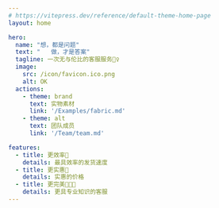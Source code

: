 ```yaml
---
# https://vitepress.dev/reference/default-theme-home-page
layout: home

hero:
  name: "想，都是问题"
  text: "   做，才是答案"
  tagline: 一次无与伦比的客服服务💁‍♀️
  image:
    src: /icon/favicon.ico.png
    alt: OK
  actions:
    - theme: brand
      text: 实物素材
      link: '/Examples/fabric.md'
    - theme: alt
      text: 团队成员
      link: '/Team/team.md'

features:
  - title: 更效率🚀
    details: 最具效率的发货速度
  - title: 更实惠💸
    details: 实惠的价格
  - title: 更完美👨🏽‍💻
    details: 更具专业知识的客服
---
```


<script setup>
// import HomeExplain from '../docs/components/HomeExplain.vue'

// const message = '121212'

</script>

<Welcome message="有时候对自己真无语，明明这么简单的事情偏偏搞得这么复杂！"/>